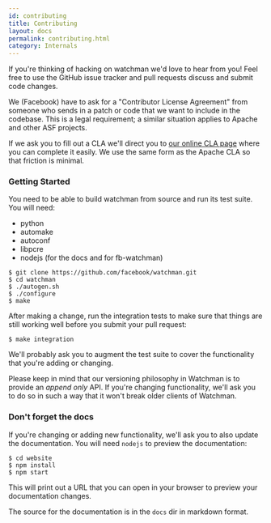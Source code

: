 ```yaml
---
id: contributing
title: Contributing
layout: docs
permalink: contributing.html
category: Internals
---
```


If you're thinking of hacking on watchman we'd love to hear from you!
Feel free to use the GitHub issue tracker and pull requests discuss and
submit code changes.

We (Facebook) have to ask for a "Contributor License Agreement" from someone
who sends in a patch or code that we want to include in the codebase.  This is
a legal requirement; a similar situation applies to Apache and other ASF
projects.

If we ask you to fill out a CLA we'll direct you to [our online CLA
page](https://code.facebook.com/cla) where you can complete it
easily.  We use the same form as the Apache CLA so that friction is minimal.

### Getting Started

You need to be able to build watchman from source and run its test suite.
You will need:

* python
* automake
* autoconf
* libpcre
* nodejs (for the docs and for fb-watchman)

```
$ git clone https://github.com/facebook/watchman.git
$ cd watchman
$ ./autogen.sh
$ ./configure
$ make
```

After making a change, run the integration tests to make sure that things
are still working well before you submit your pull request:

```
$ make integration
```

We'll probably ask you to augment the test suite to cover the functionality
that you're adding or changing.

Please keep in mind that our versioning philosophy in Watchman is to provide
an *append only* API.  If you're changing functionality, we'll ask you to do
so in such a way that it won't break older clients of Watchman.

### Don't forget the docs

If you're changing or adding new functionality, we'll ask you to also update
the documentation.   You will need `nodejs` to preview the documentation:

```
$ cd website
$ npm install
$ npm start
```

This will print out a URL that you can open in your browser to preview your
documentation changes.

The source for the documentation is in the `docs` dir in markdown format.
